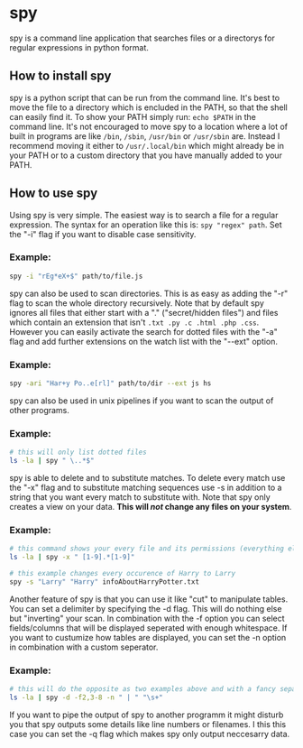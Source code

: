 # spy
spy is a command line application that searches files or a directorys for regular expressions in python format.

## How to install spy
spy is a python script that can be run from the command line. It's best to move the file to a directory which is encluded in the PATH, so that the shell can easily find it. To show your PATH simply run: ```echo $PATH``` in the command line. It's not encouraged to move spy to a location where a lot of built in programs are like ```/bin```, ```/sbin```, ```/usr/bin``` or ```/usr/sbin``` are. Instead I recommend moving it either to ```/usr/.local/bin``` which might already be in your PATH or to a custom directory that you have manually added to your PATH. 

## How to use spy
Using spy is very simple. The easiest way is to search a file for a regular expression. The syntax for an operation like this is: ```spy "regex" path```. Set the "-i" flag if you want to disable case sensitivity.

### Example:
```bash
spy -i "rEg*eX+$" path/to/file.js
```

spy can also be used to scan directories. This is as easy as adding the "-r" flag to scan the whole directory recursively. Note that by default spy ignores all files that either start with a "." ("secret/hidden files") and files which contain an extension that isn't ```.txt .py .c .html .php .css```.  However you can easily activate the search for dotted files with the "-a" flag and add further extensions on the watch list with the "--ext" option.
### Example:
```bash
spy -ari "Har+y Po..e[rl]" path/to/dir --ext js hs
```

spy can also be used in unix pipelines if you want to scan the output of other programs.

### Example:
```bash
# this will only list dotted files
ls -la | spy " \..*$"
```

spy is able to delete and to substitute matches. To delete every match use the "-x" flag and to substitute matching sequences use -s in addition to a string that you want every match to substitute with. Note that spy only creates a view on your data. **This will _not_ change any files on your system**.

### Example:
```bash
# this command shows your every file and its permissions (everything else is getting deleted [note that this leads to unexpected behaviour when a filename begins with digits.])
ls -la | spy -x " [1-9].*[1-9]" 

# this example changes every occurence of Harry to Larry
spy -s "Larry" "Harry" infoAboutHarryPotter.txt
```

Another feature of spy is that you can use it like "cut" to manipulate tables. You can set a delimiter by specifying the -d flag. This will do nothing else but "inverting" your scan. In combination with the -f option you can select fields/columns that will be displayed seperated with enough whitespace. If you want to custumize how tables are displayed, you can set the -n option in combination with a custom seperator.

### Example:
```bash
# this will do the opposite as two examples above and with a fancy separator
ls -la | spy -d -f2,3-8 -n " | " "\s+"
```

If you want to pipe the output of spy to another programm it might disturb you that spy outputs some details like line numbers or filenames. I this this case you can set the -q flag which makes spy only output neccesarry data.
